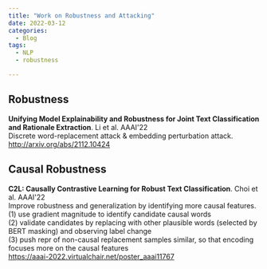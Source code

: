 ```yaml
---
title: "Work on Robustness and Attacking"
date: 2022-03-12
categories:
  - Blog
tags:
  - NLP
  - robustness

---
```


## Robustness

**Unifying Model Explainability and Robustness for Joint Text Classification and Rationale Extraction**. Li et al. AAAI'22\
Discrete word-replacement attack & embedding perturbation attack.\
<http://arxiv.org/abs/2112.10424>

## Causal Robustness

**C2L: Causally Contrastive Learning for Robust Text Classification**. Choi et al. AAAI'22\
Improve robustness and generalization by identifying more causal features.\
(1) use gradient magnitude to identify candidate causal words\
(2) validate candidates by replacing with other plausible words (selected by BERT masking) and observing label change\
(3) push repr of non-causal replacement samples similar, so that encoding focuses more on the causal features\
<https://aaai-2022.virtualchair.net/poster_aaai11767>
